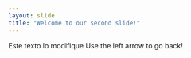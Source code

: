 ```yaml
---
layout: slide
title: "Welcome to our second slide!"
---
```

Este texto lo modifique
Use the left arrow to go back!

